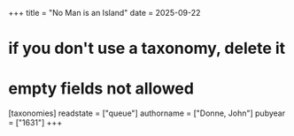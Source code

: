 +++
title = "No Man is an Island"
date = 2025-09-22
# if you don't use a taxonomy, delete it
# empty fields not allowed
[taxonomies]
  readstate = ["queue"]
  authorname = ["Donne, John"]
  pubyear = ["1631"]
+++

